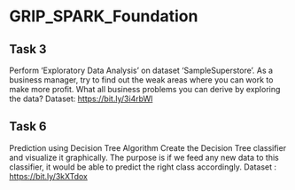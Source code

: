 # GRIP_SPARK_Foundation

## Task 3
Perform ‘Exploratory Data Analysis’ on dataset ‘SampleSuperstore’.
As a business manager, try to find out the weak areas where you can work to make more profit.
What all business problems you can derive by exploring the data?
Dataset: https://bit.ly/3i4rbWl

## Task 6
Prediction using Decision Tree Algorithm
Create the Decision Tree classifier and visualize it graphically.
The purpose is if we feed any new data to this classifier, it would be able to predict the right class accordingly.
Dataset : https://bit.ly/3kXTdox
